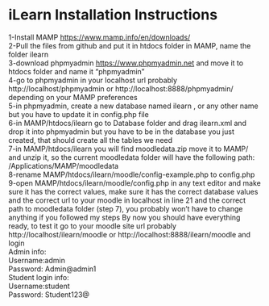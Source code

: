 # iLearn Installation Instructions
1-Install MAMP https://www.mamp.info/en/downloads/
<br>
2-Pull the files from github and put it in htdocs folder in MAMP, name the folder
ilearn
<br>
3-download phpmyadmin https://www.phpmyadmin.net and move it to htdocs
folder and name it “phpmyadmin”
<br>
4-go to phpmyadmin in your localhost url probably http://localhost/phpmyadmin
or http://localhost:8888/phpmyadmin/ depending on your MAMP preferences
<br>
5-in phpmyadmin, create a new database named ilearn , or any other name but
you have to update it in config.php file
<br>
6-in MAMP/htdocs/ilearn go to Database folder and drag ilearn.xml and drop it
into phpmyadmin but you have to be in the database you just created, that
should create all the tables we need
<br>
7-in MAMP/htdocs/ilearn you will find moodledata.zip move it to MAMP/ and
unzip it, so the current moodledata folder will have the following path:
/Applications/MAMP/moodledata
<br>
8-rename MAMP/htdocs/ilearn/moodle/config-example.php to config.php
<br>
9-open MAMP/htdocs/ilearn/moodle/config.php in any text editor and make sure
it has the correct values, make sure it has the correct database values and the
correct url to your moodle in localhost in line 21 and the correct path to
moodledata folder (step 7), you probably won’t have to change anything if you
followed my steps
By now you should have everything ready, to test it go to your moodle site url
probably http://localhost/ilearn/moodle or http://localhost:8888/ilearn/moodle and
login
<br>
Admin info:
<br>
Username:admin
<br>
Password: Admin@admin1
<br>
Student login info:
<br>
Username:student
<br>
Password: Student123@

